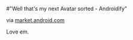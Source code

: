 #"Well that's my next Avatar sorted - Androidify"


 <div class="posterous_bookmarklet_entry">
 <div class='p_embed p_image_embed'>
<img alt="" src="https://ssl.gstatic.com/android/market/com.google.android.apps.androidify/f-0-64385e9f05ed3b76206091819f01df01911452c1" />
</div>
<div class="posterous_quote_citation">via <a href="https://market.android.com/details?id=com.google.android.apps.androidify">market.android.com</a></div>
 <p>Love em.</p></div>
 
